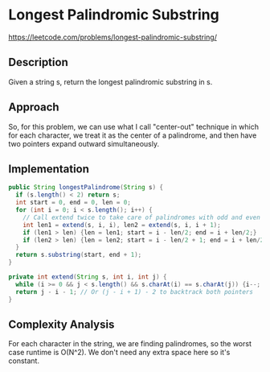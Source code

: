 # Longest Palindromic Substring

https://leetcode.com/problems/longest-palindromic-substring/

## Description
Given a string s, return the longest palindromic substring in s.

## Approach
So, for this problem, we can use what I call "center-out" technique in which for each character, we treat it as the center of a palindrome, and then have two pointers expand outward simultaneously.

## Implementation
```java
public String longestPalindrome(String s) {
  if (s.length() < 2) return s;
  int start = 0, end = 0, len = 0; 
  for (int i = 0; i < s.length(); i++) {
    // Call extend twice to take care of palindromes with odd and even number of characters
    int len1 = extend(s, i, i), len2 = extend(s, i, i + 1);
    if (len1 > len) {len = len1; start = i - len/2; end = i + len/2;}
    if (len2 > len) {len = len2; start = i - len/2 + 1; end = i + len/2;}
  }
  return s.substring(start, end + 1);
}

private int extend(String s, int i, int j) {
  while (i >= 0 && j < s.length() && s.charAt(i) == s.charAt(j)) {i--; j++;}
  return j - i - 1; // Or (j - i + 1) - 2 to backtrack both pointers
}

```

## Complexity Analysis

For each character in the string, we are finding palindromes, so the worst case runtime is O(N^2). We don't need any extra space here so it's constant.
